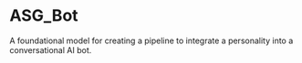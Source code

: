 # ASG_Bot
A foundational model for creating a pipeline to integrate a personality into a conversational AI bot.
